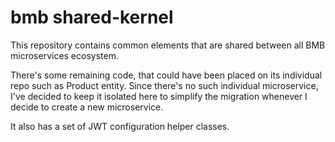 # bmb shared-kernel

This repository contains common elements that are shared between all BMB microservices ecosystem.

There's some remaining code, that could have been placed on its individual repo such as Product entity. Since there's no such individual microservice, I've decided to keep it isolated here to simplify the migration whenever I decide to create a new microservice.

It also has a set of JWT configuration helper classes.